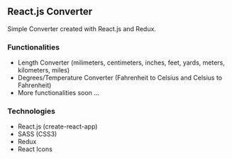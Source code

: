 ## React.js Converter

Simple Converter created with React.js and Redux.

### Functionalities

- Length Converter (milimeters, centimeters, inches, feet, yards, meters, kilometers, miles)
- Degrees/Temperature Converter (Fahrenheit to Celsius and Celsius to Fahrenheit)
- More functionalities soon ...

### Technologies

- React.js (create-react-app)
- SASS (CSS3)
- Redux
- React Icons

